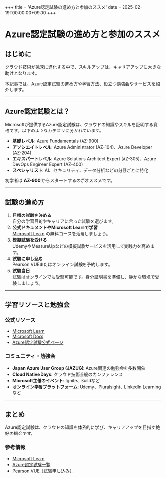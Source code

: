 +++
title = 'Azure認定試験の進め方と参加のススメ'
date = 2025-02-19T00:00:00+09:00
+++

# Azure認定試験の進め方と参加のススメ

## はじめに
クラウド技術が急速に進化する中で、スキルアップは、キャリアアップに大きな助けとなります。

本記事では、Azure認定試験の進め方や学習方法、役立つ勉強会やサービスを紹介します。

---

## Azure認定試験とは？
Microsoftが提供するAzure認定試験は、クラウドの知識やスキルを証明する資格です。以下のようなカテゴリに分かれています。

- **基礎レベル**: Azure Fundamentals (AZ-900)
- **アソシエイトレベル**: Azure Administrator (AZ-104)、Azure Developer (AZ-204)
- **エキスパートレベル**: Azure Solutions Architect Expert (AZ-305)、Azure DevOps Engineer Expert (AZ-400)
- **スペシャリスト**: AI、セキュリティ、データ分析などの分野ごとに特化

初学者は **AZ-900** からスタートするのがオススメです。

---

## 試験の進め方
1. **目標の試験を決める**  
   自分の学習目的やキャリアに合った試験を選びます。
2. **公式ドキュメントやMicrosoft Learnで学習**  
   [Microsoft Learn](https://learn.microsoft.com/ja-jp/training/) の無料コースを活用しましょう。
3. **模擬試験を受ける**  
   UdemyやMeasureUpなどの模擬試験サービスを活用して実践力を高めます。
4. **試験に申し込む**  
   Pearson VUEまたはオンライン試験を予約します。
5. **試験当日**  
   試験はオンラインでも受験可能です。身分証明書を準備し、静かな環境で受験しましょう。

---

## 学習リソースと勉強会
### 公式リソース
- [Microsoft Learn](https://learn.microsoft.com/ja-jp/training/)
- [Microsoft Docs](https://docs.microsoft.com/ja-jp/)
- [Azure認定試験公式ページ](https://learn.microsoft.com/ja-jp/certifications/)

### コミュニティ・勉強会
- **Japan Azure User Group (JAZUG)**: Azure関連の勉強会を多数開催
- **Cloud Native Days**: クラウド技術全般のカンファレンス
- **Microsoft主催のイベント**: Ignite、Buildなど
- **オンライン学習プラットフォーム**: Udemy、Pluralsight、LinkedIn Learning など

---

## まとめ
Azure認定試験は、クラウドの知識を体系的に学び、キャリアアップを目指す絶好の機会です。

### 参考情報
- [Microsoft Learn](https://learn.microsoft.com/ja-jp/training/)
- [Azure認定試験一覧](https://learn.microsoft.com/ja-jp/certifications/)
- [Pearson VUE（試験申し込み）](https://www.pearsonvue.com/microsoft/)

